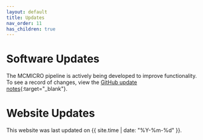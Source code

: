 ```yaml
---
layout: default
title: Updates
nav_order: 11
has_children: true
---
```


# Software Updates

The MCMICRO pipeline is actively being developed to improve functionality. To see a record of changes, view the [GitHub update notes](https://github.com/labsyspharm/mcmicro/blob/master/CHANGES.md){:target="_blank"}.
  

# Website Updates

This website was last updated on {{ site.time | date: "%Y-%m-%d" }}.
